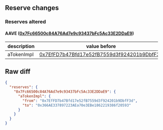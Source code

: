 ## Reserve changes

### Reserves altered

#### AAVE ([0x7Fc66500c84A76Ad7e9c93437bFc5Ac33E2DDaE9](https://etherscan.io/address/0x7Fc66500c84A76Ad7e9c93437bFc5Ac33E2DDaE9))

| description | value before | value after |
| --- | --- | --- |
| aTokenImpl | [0x7EfFD7b47Bfd17e52fB7559d3f924201b9DbfF3d](https://etherscan.io/address/0x7EfFD7b47Bfd17e52fB7559d3f924201b9DbfF3d) | [0x366AE337897223AEa70e3EBe1862219386f20593](https://etherscan.io/address/0x366AE337897223AEa70e3EBe1862219386f20593) |


## Raw diff

```json
{
  "reserves": {
    "0x7Fc66500c84A76Ad7e9c93437bFc5Ac33E2DDaE9": {
      "aTokenImpl": {
        "from": "0x7EfFD7b47Bfd17e52fB7559d3f924201b9DbfF3d",
        "to": "0x366AE337897223AEa70e3EBe1862219386f20593"
      }
    }
  }
}
```